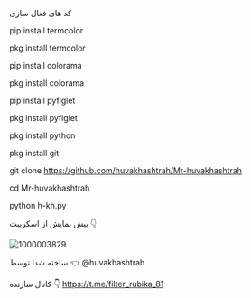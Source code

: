 کد های فعال سازی 

pip install termcolor

pkg install termcolor

pip install colorama

pkg install colorama

pip install pyfiglet

pkg install pyfiglet

pkg install python

pkg install git

git clone https://github.com/huvakhashtrah/Mr-huvakhashtrah

cd Mr-huvakhashtrah

python h-kh.py


پیش نمایش از اسکریپت 👇

![1000003829](https://github.com/huvakhashtrah/Mr-huvakhashtrah/assets/160272826/c3a6fb5f-2cc4-4e34-878e-46e7cc0d6200)




ساخته شدا توسط 👈 @huvakhashtrah

کانال سازنده 👇 https://t.me/filter_rubika_81
